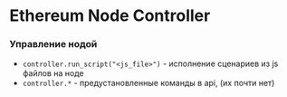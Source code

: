 # Ethereum Node Controller

### Управление нодой
- `controller.run_script("<js_file>")` - исполнение сценариев из js файлов на ноде
- `controller.*` - предустановленные команды в api, (их почти нет)